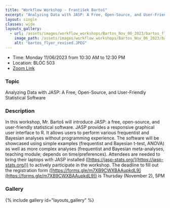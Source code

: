 ```yaml
---
title: "Workflow Workshop - František Bartoš"
excerpt: "Analyzing Data with JASP: A Free, Open-Source, and User-Friendly Statistical Software "
layout: single
classes: wide
layouts_gallery:
  - url: /assets/images/workflow_workshops/Bartos_Nov_06_2023/bartos_flyer_revised.JPEG
    image_path: /assets/images/workflow_workshops/Bartos_Nov_06_2023/bartos_flyer_revised.JPEG
    alt: "bartos_flyer_revised.JPEG"
---
```


- Time: Monday 11/06/2023 from 10:30 AM to 12:30 PM 
- Location: BLOC 503
- [Zoom Link](https://tamu.zoom.us/j/95116902043)

### Topic

 Analyzing Data with JASP: A Free, Open-Source, and User-Friendly Statistical Software 
`   `

### Description

 In this workshop, Mr. Bartoš will introduce JASP: a free, open-source, and user-friendly statistical software. JASP provides a responsive graphical user interface to R. It allows users to perform various frequentist and Bayesian analyses without programming experience. The software will be showcased using simple examples (frequentist and Bayesian t-test, ANOVA) as well as more complex analyses (frequentist and Bayesian meta-analyses, teaching module; depends on time/preferences).  Attendees are needed to bring their laptops with JASP installed ([https://jasp-stats.org/](https://jasp-stats.org/)) to actively participate in the workshop. The deadline to fill out the  registration form ([https://forms.gle/m7XB9CWXBAAupkdL9](https://forms.gle/m7XB9CWXBAAupkdL9))  is  Thursday (November 2), 5PM 


### Gallery 

{% include gallery id="layouts_gallery" %}
